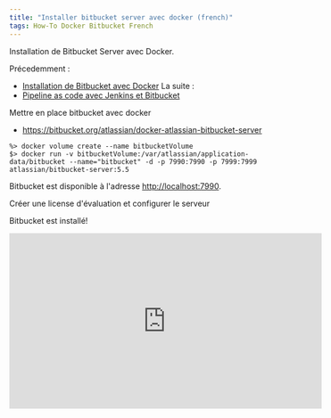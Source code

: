 ```yaml
---
title: "Installer bitbucket server avec docker (french)"
tags: How-To Docker Bitbucket French
---
```

Installation de Bitbucket Server avec Docker.

Précedemment : 
* [Installation de Bitbucket avec Docker](2018/06/06/pipeline-as-code-1-bitbucket/)
La suite : 
* [Pipeline as code avec Jenkins et Bitbucket](2018/06/10/Pipeline-as-code-with-Jenkins-and-bitbucket/)

Mettre en place bitbucket avec docker

* https://bitbucket.org/atlassian/docker-atlassian-bitbucket-server

```
%> docker volume create --name bitbucketVolume
$> docker run -v bitbucketVolume:/var/atlassian/application-data/bitbucket --name="bitbucket" -d -p 7990:7990 -p 7999:7999 atlassian/bitbucket-server:5.5
```

Bitbucket est disponible à l'adresse [http://localhost:7990](http://localhost:7990).

Créer une license d'évaluation et configurer le serveur

Bitbucket est installé!

<iframe width="560" height="315" src="https://www.youtube.com/embed/k_fVlU1FwP4?cc_load_policy=1&hl=fr&rel=0&version=3&cc_lang_pref=fr" frameborder="0" allow="autoplay; encrypted-media" allowfullscreen></iframe>
